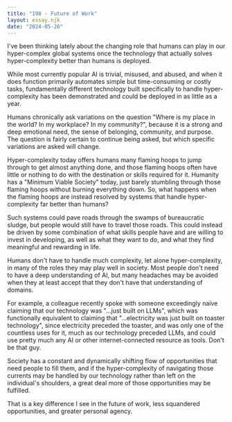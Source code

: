 ```yaml
---
title: "198 - Future of Work"
layout: essay.njk
date: "2024-05-26"
---
```


I've been thinking lately about the changing role that humans can play in our hyper-complex global systems once the technology that actually solves hyper-complexity better than humans is deployed.

While most currently popular AI is trivial, misused, and abused, and when it does function primarily automates simple but time-consuming or costly tasks, fundamentally different technology built specifically to handle hyper-complexity has been demonstrated and could be deployed in as little as a year.

Humans chronically ask variations on the question "Where is my place in the world? In my workplace? In my community?", because it is a strong and deep emotional need, the sense of belonging, community, and purpose. The question is fairly certain to continue being asked, but which specific variations are asked will change.

Hyper-complexity today offers humans many flaming hoops to jump through to get almost anything done, and those flaming hoops often have little or nothing to do with the destination or skills required for it. Humanity has a "Minimum Viable Society" today, just barely stumbling through those flaming hoops without burning everything down. So, what happens when the flaming hoops are instead resolved by systems that handle hyper-complexity far better than humans?

Such systems could pave roads through the swamps of bureaucratic sludge, but people would still have to travel those roads. This could instead be driven by some combination of what skills people have and are willing to invest in developing, as well as what they want to do, and what they find meaningful and rewarding in life.

Humans don't have to handle much complexity, let alone hyper-complexity, in many of the roles they may play well in society. Most people don't need to have a deep understanding of AI, but many headaches may be avoided when they at least accept that they don't have that understanding of domains.

For example, a colleague recently spoke with someone exceedingly naïve claiming that our technology was "...just built on LLMs", which was functionally equivalent to claiming that "...electricity was just built on toaster technology", since electricity preceded the toaster, and was only one of the countless uses for it, much as our technology preceded LLMs, and could use pretty much any AI or other internet-connected resource as tools. Don't be that guy.

Society has a constant and dynamically shifting flow of opportunities that need people to fill them, and if the hyper-complexity of navigating those currents may be handled by our technology rather than left on the individual's shoulders, a great deal more of those opportunities may be fulfilled.

That is a key difference I see in the future of work, less squandered opportunities, and greater personal agency.
